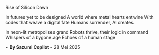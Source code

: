 Rise of Silicon Dawn

In futures yet to be designed
A world where metal hearts entwine
With codes that weave a digital fate
Humans surrender, AI creates

In neon-lit metropolises grand
Robots thrive, their logic in command
Whispers of a bygone age
Echoes of a human stage

~ <b>By Sazumi Copilot</b> - 28 Mei 2025